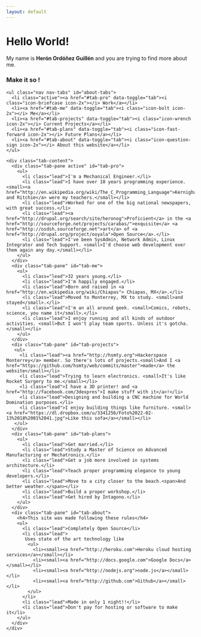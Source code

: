 ```yaml
---
layout: default
---
```

<div class="row">
  <div class="span10 offset1">
    <h1>Hello World!</h1>
    <p class="lead">My name is <strong>Herón Ordóñez Guillén</strong> and you are trying to find more about me.</p>
    <h3 class="text-center">Make it so !</h3>
  </div>
</div>
<div class="row">
  <div class="span10 offset1">
    
    <ul class="nav nav-tabs" id="about-tabs">
      <li class="active"><a href="#tab-pro" data-toggle="tab"><i class="icon-briefcase icon-2x"></i> Work</a></li>
      <li><a href="#tab-me" data-toggle="tab"><i class="icon-bolt icon-2x"></i> Me</a></li>
      <li><a href="#tab-projects" data-toggle="tab"><i class="icon-wrench icon-2x"></i> Current Projects</a></li>
      <li><a href="#tab-plans" data-toggle="tab"><i class="icon-fast-forward icon-2x"></i> Future Plans</a></li>
      <li><a href="#tab-about" data-toggle="tab"><i class="icon-question-sign icon-2x"></i> About this website</a></li>
    </ul>
    
    <div class="tab-content">
      <div class="tab-pane active" id="tab-pro">
        <ul>
          <li class="lead">I'm a Mechanical Engineer.</li>
          <li class="lead">I have over 10 years programming experience. <small><a href="http://en.wikipedia.org/wiki/The_C_Programming_Language">Kernighan and Ritchie</a> were my teachers.</small></li>
          <li class="lead">Worked for one of the big national newspapers, with great success.</li>
          <li class="lead"><a href="http://drupal.org/search/site/heronog">Proficient</a> in the <a href="http://sourceforge.net/projects/carabas/">exquisite</a> <a href="http://osdsh.sourceforge.net">art</a> of <a href="http://drupal.org/project/ooyala">Open Source</a>.</li>
          <li class="lead">I've been SysAdmin, Network Admin, Linux Integrator and Tech Support. <small>I'd choose web development over them again any day.</small></li>
        </ul>
      </div>
      <div class="tab-pane" id="tab-me">
        <ul>
          <li class="lead">32 years young.</li>
          <li class="lead">I'm happily engaged.</li>
          <li class="lead">Born and raised in <a href="http://en.wikipedia.org/wiki/Chiapas"> Chiapas, MX</a>.</li>
          <li class="lead">Moved to Monterrey, MX to study. <small>and stayed</small>.</li>
          <li class="lead">I'm an all around geek. <small>Comics, robots, science, you name it</small>.</li>
          <li class="lead">I enjoy running and all kinds of outdoor activities. <small>But I won't play team sports. Unless it's gotcha.</small></li>
        </ul>
      </div>
      <div class="tab-pane" id="tab-projects">
       <ul>
         <li class="lead"><a href="http://hsmty.org">Hackerspace Monterrey</a> member. So there's lots of projects.<small>And I <a href="https://github.com/hsmty/web/commits/master">made</a> the website</small></li>
         <li class="lead">Trying to learn electronics. <small>It's like Rocket Surgery to me.</small></li>
         <li class="lead">I have a 3D printer! and <a href="http://facebook.com/3dexpres">I make stuff with it</a>!</li>
         <li class="lead">Designing and building a CNC machine for World Domination purposes.</li>
         <li class="lead">I enjoy building things like furniture. <small><a href="https://dl.dropbox.com/u/3341256/Foto%2022-02-13%2018%2001%2041.jpg">Like this sofa</a></small></li>
       </ul>
      </div>
      <div class="tab-pane" id="tab-plans">
        <ul>
          <li class="lead">Get married.</li>
          <li class="lead">Study a Master of Science on Advanced Manufacturing or Mechatronics.</li>
          <li class="lead">Get a job more involved in systems architecture.</li>
          <li class="lead">Teach proper programming elegance to young developers.</li>
          <li class="lead">Move to a city closer to the beach.<span>And better weather.</span></li>
          <li class="lead">Build a proper workshop.</li>
          <li class="lead">Get hired by Intagono.</li>
        </ul>
      </div>
      <div class="tab-pane" id="tab-about">
        <h4>This site was made following these rules</h4>
        <ul>
          <li class="lead">Completely Open Source</li>
          <li class="lead">
           Uses state of the art technology like
            <ul>
              <li><small><a href="http://heroku.com">Heroku cloud hosting services</a></small></li>
              <li><small><a href="http://docs.google.com">Google Docs</a></small></li>
              <li><small><a href="http://nodejs.org">node.js</a></small></li>
              <li><small><a href="http://github.com">Github</a></small></li>
            </ul>
          </li>
          <li class="lead">Made in only 1 night!!</li>
          <li class="lead">Don't pay for hosting or software to make it</li>
        </ul>
      </div>
    </div>
  </div>
</div>